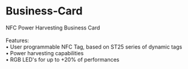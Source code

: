 # Business-Card
NFC Power Harvesting Business Card\
\
Features:\
• User programmable NFC Tag, based on ST25 series of dynamic tags\
• Power harvesting capabilities\
• RGB LED's for up to +20% of performances
